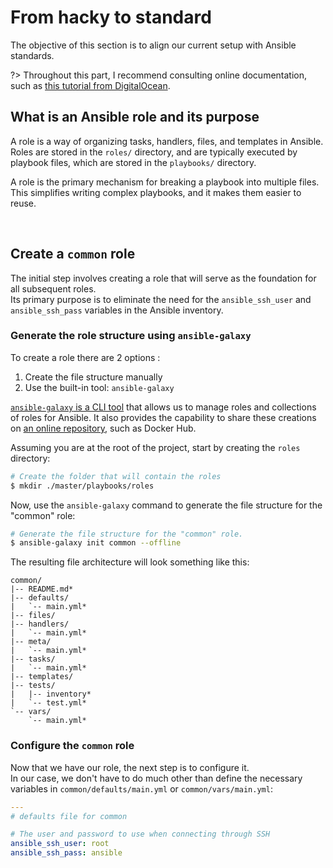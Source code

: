 # From hacky to standard

The objective of this section is to align our current setup with Ansible standards.

?> Throughout this part, I recommend consulting online documentation, such as [this tutorial from DigitalOcean][tuto-ansible-roles].

## What is an Ansible role and its purpose

A role is a way of organizing tasks, handlers, files, and templates in Ansible. \
Roles are stored in the `roles/` directory, and are typically executed by playbook files, which are stored in the `playbooks/` directory.

A role is the primary mechanism for breaking a playbook into multiple files. \
This simplifies writing complex playbooks, and it makes them easier to reuse.


<br>


## Create a `common` role

The initial step involves creating a role that will serve as the foundation for all subsequent roles. \
Its primary purpose is to eliminate the need for the `ansible_ssh_user` and `ansible_ssh_pass` variables in the Ansible inventory.

### Generate the role structure using `ansible-galaxy`

To create a role there are 2 options :
1. Create the file structure manually
2. Use the built-in tool: `ansible-galaxy`

[`ansible-galaxy` is a CLI tool][ansible-galaxy-doc] that allows us to manage roles and collections of roles for Ansible. It also provides the capability to share these creations on [an online repository][ansible-galaxy-website], such as Docker Hub.

Assuming you are at the root of the project, start by creating the `roles` directory:
```bash
# Create the folder that will contain the roles
$ mkdir ./master/playbooks/roles
```

Now, use the `ansible-galaxy` command to generate the file structure for the "common" role:
```bash
# Generate the file structure for the "common" role.
$ ansible-galaxy init common --offline
```

The resulting file architecture will look something like this:
```treeview
common/
|-- README.md*
|-- defaults/
|   `-- main.yml*
|-- files/
|-- handlers/
|   `-- main.yml*
|-- meta/
|   `-- main.yml*
|-- tasks/
|   `-- main.yml*
|-- templates/
|-- tests/
|   |-- inventory*
|   `-- test.yml*
`-- vars/
    `-- main.yml*
```

### Configure the `common` role

Now that we have our role, the next step is to configure it. \
In our case, we don't have to do much other than define the necessary variables in `common/defaults/main.yml` or `common/vars/main.yml`:
```yml
---
# defaults file for common

# The user and password to use when connecting through SSH
ansible_ssh_user: root
ansible_ssh_pass: ansible
```





[tuto-ansible-roles]: https://www.digitalocean.com/community/tutorials/how-to-use-ansible-roles-to-abstract-your-infrastructure-environment
[ansible-galaxy-doc]: https://docs.ansible.com/ansible/latest/cli/ansible-galaxy.html
[ansible-galaxy-website]: https://galaxy.ansible.com/